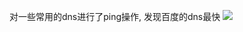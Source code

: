 对一些常用的dns进行了ping操作, 发现百度的dns最快
![](https://picture-bed-1301848969.cos.ap-shanghai.myqcloud.com/20220514225208.png)

